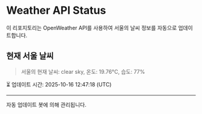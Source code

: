 
# Weather API Status

이 리포지토리는 OpenWeather API를 사용하여 서울의 날씨 정보를 자동으로 업데이트합니다.

## 현재 서울 날씨
> 서울의 현재 날씨: clear sky, 온도: 19.76°C, 습도: 77%

⏳ 업데이트 시간: 2025-10-16 12:47:18 (UTC)

---
자동 업데이트 봇에 의해 관리됩니다.
